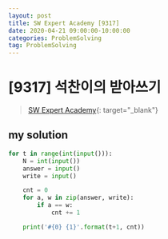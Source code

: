 ```yaml
---
layout: post
title: SW Expert Academy [9317]
date: 2020-04-21 09:00:00-10:00:00
categories: ProblemSolving
tag: ProblemSolving
---
```


# [9317] 석찬이의 받아쓰기
> [SW Expert Academy](https://swexpertacademy.com/main/main.do){: target="_blank"}

## my solution
```python
for t in range(int(input())):
    N = int(input())
    answer = input()
    write = input()

    cnt = 0
    for a, w in zip(answer, write):
        if a == w:
            cnt += 1

    print('#{0} {1}'.format(t+1, cnt))
```
